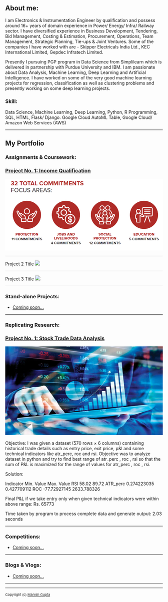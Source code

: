 ## About me:
I am Electronics & Instrumentation Engineer by qualification and possess around 16+ years of domain experience in Power/ Energy/ Infra/ Railway sector. I have diversified experience in Business Development, Tendering, Bid Management, Costing & Estimation, Procurement, Operations, Team Management,  Strategic Planning, Tie-ups & Joint Ventures. Some of the companies I have worked with are - Skipper Electricals India Ltd., KEC International Limited, Gepdec Infratech Limited.

Presently I pursuing PGP program in Data Science from Simplilearn which is delivered in partnership with Purdue University and IBM. I am passionate about Data Analysis, Machine Learning, Deep Learning and Artificial Intelligence. I have worked on some of the very good machine learning projects for regression, classification as well as clustering problems and presently working on some deep learning projects.

### Skill:
Data Science, Machine Learning, Deep Learning, Python, R Programming, SQL, HTML, Flask/ Django. Google Cloud AutoML Table, Google Cloud/ Amazon Web Services (AWS)

---
## My Portfolio

### Assignments & Coursework: 

### [Project No. 1: Income Qualification](/income_qual)

<img src="images/IncomeQual.png?raw=true"/>

---
[Project 2 Title](/pdf/sample_presentation.pdf)
<img src="images/dummy_thumbnail.jpg?raw=true"/>

---
[Project 3 Title](http://example.com/)
<img src="images/dummy_thumbnail.jpg?raw=true"/>

---

### Stand-alone Projects:
- [Coming soon...](http://example.com/)

---

### Replicating Research: 

### [Project No. 1: Stock Trade Data Analysis](https://github.com/manishgupta-ind/trade_data_analysis)

<img src="images/stock_market.jpg?raw=true"/>

Objective: I was given a dataset (570 rows × 6 columns) containing historical trade details such as entry price, exit price, p&l and some technical indicators like atr_perc, roc and rsi. Objective was to analyze dataset in python and  try to find best range of atr_perc , roc , rsi  so that the sum of P&L is maximized for the range of values for atr_perc , roc , rsi.

Solution:

Indicator	Min. Value	Max. Value
RSI 		58.02 		89.72
ATR_perc	0.274223035    	0.427709112
ROC		-77.72927145 	2633.788326

Final P&L if we take entry only when given technical indicators were within above range: Rs. 65773

Time taken by program to process complete data and generate output: 2.03 seconds

---

### Competitions:
- [Coming soon...](http://example.com/)

---

### Blogs & Vlogs: 

- [Coming soon...](http://example.com/)

---

---
<p style="font-size:11px"> Copyright (c) <a href="https://manishgupta-ind.github.io/">Manish Gupta</a></p>

